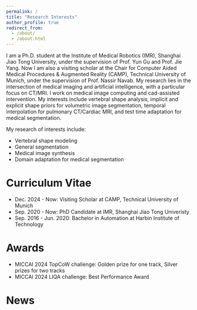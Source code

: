 ```yaml
---
permalink: /
title: "Research Interests"
author_profile: true
redirect_from: 
  - /about/
  - /about.html
---
```


I am a Ph.D. student at the Institute of Medical Robotics (IMR), Shanghai Jiao Tong University, under the supervision of Prof. Yun Gu and Prof. Jie Yang. Now I am also a visiting scholar at the Chair for Computer Aided Medical Procedures & Augmented Reality (CAMP), Technical University of Munich, under the supervision of Prof. Nassir Navab. My research lies in the intersection of medical imaging and artificial intelligence, with a particular focus on CT/MRI. I work on medical image computing and cad-assisted intervention. My interests include vertebral shape analysis, implicit and explicit shape priors for volumetric image segmentation, temporal interpolation for pulmonary CT/Cardiac MRI, and test time adaptation for medical segmentation.

My research of interests include:
- Vertebral shape modeling
- General segmentation
- Medical image synthesis
- Domain adaptation for medical segmentation

Curriculum Vitae
======
- Dec. 2024 - Now: Visiting Scholar at CAMP, Technical University of Munich
- Sep. 2020 - Now: PhD Candidate at IMR, Shanghai Jiao Tong Univeristy
- Sep. 2016 - Jun. 2020: Bachelor in Automation at Harbin Institute of Technology

Awards
======
- MICCAI 2024 TopCoW challenge: Golden prize for one track, Silver prizes for two tracks
- MICCAI 2024 LIQA challenge: Best Performance Award


News
======



